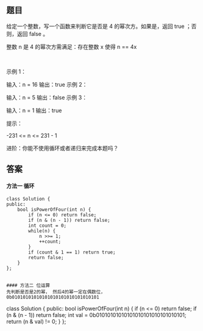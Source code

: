 ## 题目
给定一个整数，写一个函数来判断它是否是 4 的幂次方。如果是，返回 true ；否则，返回 false 。

整数 n 是 4 的幂次方需满足：存在整数 x 使得 n == 4x

 

示例 1：

输入：n = 16
输出：true
示例 2：

输入：n = 5
输出：false
示例 3：

输入：n = 1
输出：true
 

提示：

-231 <= n <= 231 - 1
 

进阶：你能不使用循环或者递归来完成本题吗？


## 答案

#### 方法一 循环
```
class Solution {
public:
    bool isPowerOfFour(int n) {
        if (n <= 0) return false;
        if (n & (n - 1)) return false;
        int count = 0;
        while(n) {
            n >>= 1;
            ++count;
        }
        if (count & 1 == 1) return true;
        return false;
    }
};


#### 方法二 位运算
先判断是否是2的幂， 然后4的幂一定在偶数位， 0b01010101010101010101010101010101
```
class Solution {
public:
    bool isPowerOfFour(int n) {
        if (n <= 0) return false;
        if (n & (n - 1)) return false;
        int val = 0b01010101010101010101010101010101;
        return (n & val) != 0;
    }
};
```
